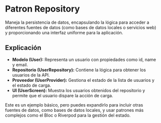 # Patron Repository

Maneja la persistencia de datos, encapsulando la lógica para acceder a diferentes fuentes de datos (como bases de datos locales o servicios web) y proporcionando una interfaz uniforme para la aplicación.

## Explicación

- **Modelo (User):** Representa un usuario con propiedades como id, name y email.
- **Repositorio (UserRepository):** Contiene la lógica para obtener los usuarios de la API.
- **Proveedor (UserProvider):** Gestiona el estado de la lista de usuarios y el estado de carga.
- **UI (UserScreen):** Muestra los usuarios obtenidos del repositorio y permite que el usuario dispare la acción de carga.

Este es un ejemplo básico, pero puedes expandirlo para incluir otras fuentes de datos, como bases de datos locales, y usar patrones más complejos como el Bloc o Riverpod para la gestión del estado.